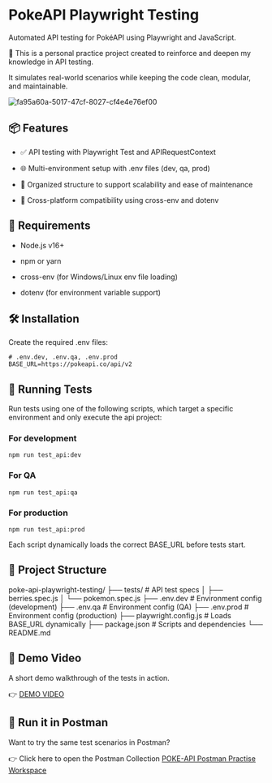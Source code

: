 # PokeAPI Playwright Testing
Automated API testing for PokéAPI using Playwright and JavaScript.

🎯 This is a personal practice project created to reinforce and deepen my knowledge in API testing.

It simulates real-world scenarios while keeping the code clean, modular, and maintainable.

![fa95a60a-5017-47cf-8027-cf4e4e76ef00](https://github.com/user-attachments/assets/d7d40a79-be35-47fd-b155-5b149f58428c)

## 📦 Features
- ✅ API testing with Playwright Test and APIRequestContext

- 🌐 Multi-environment setup with .env files (dev, qa, prod)

- 📁 Organized structure to support scalability and ease of maintenance

- 🔄 Cross-platform compatibility using cross-env and dotenv

## 🚀 Requirements
- Node.js v16+

- npm or yarn

- cross-env (for Windows/Linux env file loading)

- dotenv (for environment variable support)

## 🛠️ Installation

Create the required .env files:

```
# .env.dev, .env.qa, .env.prod
BASE_URL=https://pokeapi.co/api/v2
```

## 🧪 Running Tests
Run tests using one of the following scripts, which target a specific environment and only execute the api project:

### For development
```
npm run test_api:dev
```

### For QA
```
npm run test_api:qa
```

### For production
```
npm run test_api:prod
```
Each script dynamically loads the correct BASE_URL before tests start.

## 📁 Project Structure
poke-api-playwright-testing/
├── tests/                   # API test specs
│   ├── berries.spec.js
│   └── pokemon.spec.js
├── .env.dev                 # Environment config (development)
├── .env.qa                  # Environment config (QA)
├── .env.prod                # Environment config (production)
├── playwright.config.js     # Loads BASE_URL dynamically
├── package.json             # Scripts and dependencies
└── README.md

## 🎥 Demo Video
A short demo walkthrough of the tests in action.

👉 [DEMO VIDEO](https://youtu.be/axcK3ryrxAg)

## 🔁 Run it in Postman
Want to try the same test scenarios in Postman?

👉 Click here to open the Postman Collection [POKE-API Postman Practise Workspace](https://www.postman.com/cferreira89/test-pokeapi/overview)
